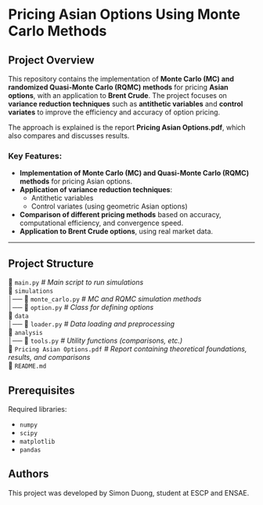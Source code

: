 # Pricing Asian Options Using Monte Carlo Methods

## Project Overview

This repository contains the implementation of **Monte Carlo (MC) and randomized Quasi-Monte Carlo (RQMC) methods** for pricing **Asian options**, with an application to **Brent Crude**. The project focuses on **variance reduction techniques** such as **antithetic variables** and **control variates** to improve the efficiency and accuracy of option pricing.

The approach is explained is the report **Pricing Asian Options.pdf**, which also compares and discusses results.

### Key Features:
- **Implementation of Monte Carlo (MC) and Quasi-Monte Carlo (RQMC) methods** for pricing Asian options.
- **Application of variance reduction techniques**: 
  - Antithetic variables
  - Control variates (using geometric Asian options)
- **Comparison of different pricing methods** based on accuracy, computational efficiency, and convergence speed.
- **Application to Brent Crude options**, using real market data.

---

## Project Structure
 
📜 `main.py`                    _# Main script to run simulations_  
📁 `simulations`  
│── 📜 `monte_carlo.py`         _# MC and RQMC simulation methods_  
│── 📜 `option.py`              _# Class for defining options_  
📁 `data`  
│── 📜 `loader.py`              _# Data loading and preprocessing_  
📁 `analysis`  
│── 📜 `tools.py`               _# Utility functions (comparisons, etc.)_  
📄 `Pricing Asian Options.pdf`  _# Report containing theoretical foundations, results, and comparisons_  
📄 `README.md`

## Prerequisites

Required libraries:
- `numpy`
- `scipy`
- `matplotlib`
- `pandas`

## Authors

This project was developed by Simon Duong, student at ESCP and ENSAE.
